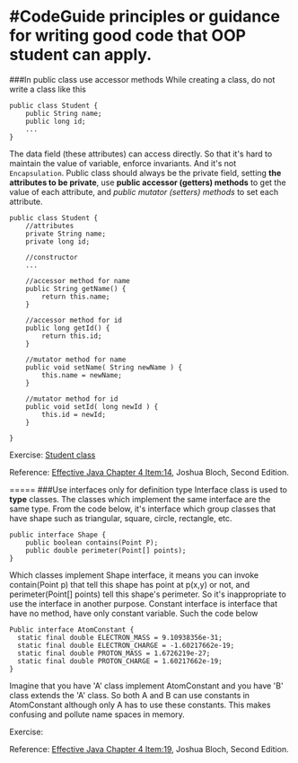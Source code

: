 #CodeGuide
principles or guidance for writing good code that OOP student can apply.
=====
###In public class use accessor methods
While creating a class, do not write a class like this
```
public class Student {
    public String name;
    public long id;
    ...
}

```
The data field (these attributes) can access directly. So that it's hard to maintain the value of variable, enforce invariants. And it's not `Encapsulation`. Public class should always be the private field, setting **the attributes to be private**, use **public accessor (getters) methods** to get the value of each attribute, and *public mutator (setters) methods* to set each attribute.

```
public class Student {
    //attributes
    private String name;
    private long id;

    //constructor
    ...

    //accessor method for name
    public String getName() {
        return this.name;
    }

    //accessor method for id
    public long getId() {
        return this.id;
    }

    //mutator method for name
    public void setName( String newName ) {
        this.name = newName;
    }

    //mutator method for id
    public void setId( long newId ) {
        this.id = newId;
    }

}

```

Exercise: [Student class](https://github.com/aommoaGitHub/codeguide/blob/master/src/codeguide/Student.java)

Reference: [Effective Java Chapter 4 Item:14](http://www.ebooksbucket.com/uploads/itprogramming/java/Effective_Java_2nd_Edition.pdf), Joshua Bloch, Second Edition.

=====
###Use interfaces only for definition type
Interface class is used to **type** classes. The classes which implement the same interface are the same type. From the code below, it's interface which group classes that have shape such as triangular, square, circle, rectangle, etc.
```
public interface Shape {
    public boolean contains(Point P);
    public double perimeter(Point[] points);
}
```
Which classes implement Shape interface, it means you can invoke contain(Point p) that tell this shape has point at p(x,y) or not, and perimeter(Point[] points) tell this shape's perimeter.
So it's inappropriate to use the interface in another purpose.
Constant interface is interface that have no method, have only constant variable. Such the code below
```
Public interface AtomConstant {
  static final double ELECTRON_MASS = 9.10938356e-31;
  static final double ELECTRON_CHARGE = -1.60217662e-19;
  static final double PROTON_MASS = 1.6726219e-27;
  static final double PROTON_CHARGE = 1.60217662e-19;
}
```
Imagine that you have 'A' class implement AtomConstant and you have 'B' class extends the 'A' class. So both A and B can use constants in AtomConstant although only A has to use these constants. This makes confusing and pollute name spaces in memory.

Exercise: []()

Reference: [Effective Java Chapter 4 Item:19](http://www.ebooksbucket.com/uploads/itprogramming/java/Effective_Java_2nd_Edition.pdf), Joshua Bloch, Second Edition.

